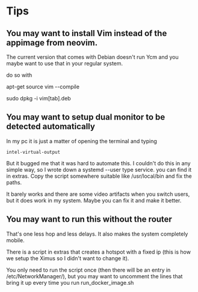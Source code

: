 # Tips

## You may want to install Vim instead of the appimage from neovim. 

The current version that comes with Debian doesn't run Ycm and you maybe want to use that in your regular system.

do so with

apt-get source vim --compile

sudo dpkg -i vim[tab].deb

## You may want to setup dual monitor to be detected automatically

In my pc it is just a matter of opening the terminal and typing 

    intel-virtual-output

But it bugged me that it was hard to automate this. I couldn't do this in any simple way, so I wrote down a systemd --user type service. you can find it in extras. Copy the script somewhere suitable like /usr/local/bin and fix the paths. 

It barely works and there are some video artifacts when you switch users, but it does work in my system. Maybe you can fix it and make it better. 

## You may want to run this without the router

That's one less hop and less delays. It also makes the system completely mobile. 

There is a script in extras that creates a hotspot with a fixed ip (this is how we setup the Ximus so I didn't want to change it).

You only need to run the script once (then there will be an entry in /etc/NetworkManager/), but you may want to uncomment the lines that bring it up every time you run run\_docker\_image.sh
